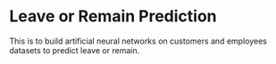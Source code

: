 # Leave or Remain Prediction

This is to build artificial neural networks on customers and employees datasets to predict leave or remain.
